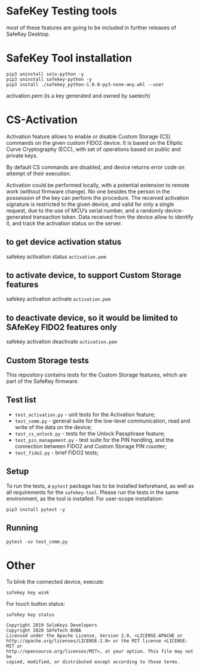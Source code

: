 # SafeKey Testing tools
most of these features are going to be included in further releases of SafeKey Desktop.

# SafeKey Tool installation

```
pip3 uninstall solo-python -y  
pip3 uninstall safekey-python -y
pip3 install ./safekey_python-1.0.0-py3-none-any.whl --user
```

activation.pem (is a key generated and owned by saetech)


# CS-Activation

Activation feature allows to enable or disable Custom Storage (CS) commands on the given custom FIDO2 device. It is based on the Elliptic Curve Cryptography (ECC), with set of operations based on public and private keys.

By default CS commands are disabled, and device returns error code on attempt of their execution.

Activation could be performed locally, with a potential extension to remote work (without firmware change). No one besides the person in the possession of the key can perform the procedure. The received activation signature is restricted to the given device, and valid for only a single request, due to the use of MCU’s serial number, and a randomly device-generated transaction token. Data received from the device allow to identify it, and track the activation status on the server.


## to get device activation status
safekey activation status `activation.pem`

## to activate device, to support Custom Storage features 
safekey activation activate `activation.pem`

## to deactivate device, so it would be limited to SAfeKey FIDO2 features only 
safekey activation deactivate `activation.pem`

## Custom Storage tests

This repository contains tests for the Custom Storage features, which are part of the SafeKey firmware.

## Test list

- `test_activation.py` - unit tests for the Activation feature; 
- `test_comm.py` - general suite for the low-level communication, read and write of the data on the device; 
- `test_cs_unlock.py` - tests for the Unlock Passphrase feature;
- `test_pin_management.py` - test suite for the PIN handling, and the connection between FIDO2 and Custom Storage PIN counter;
- `test_fido2.py` - brief FIDO2 tests;

## Setup

To run the tests, a `pytest` package has to be installed beforehand, as well as all requirements for the `safekey-tool`. Please run the tests in the same environment, as the tool is installed. For user-scope installation:

```shell script
pip3 install pytest -y
``` 

## Running

```shell script
pytest -xv test_comm.py 
```

# Other
To blink the connected device, execute:
```shell script
safekey key wink
```

For touch button status:
```shell script
safekey key status
```
```
Copyright 2019 SoloKeys Developers
Copyright 2020 SAfeTech BVBA
Licensed under the Apache License, Version 2.0, <LICENSE-APACHE or
http://apache.org/licenses/LICENSE-2.0> or the MIT license <LICENSE-MIT or
http://opensource.org/licenses/MIT>, at your option. This file may not be
copied, modified, or distributed except according to those terms.
```

